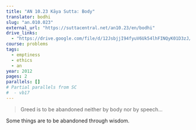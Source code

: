 ```yaml
---
title: "AN 10.23 Kāya Sutta: Body"
translator: bodhi
slug: "an.010.023"
external_url: "https://suttacentral.net/an10.23/en/bodhi"
drive_links:
  - "https://drive.google.com/file/d/12JsbjjI94fyuV6Uk54lhFINQyK01D3zJ/view?usp=drivesdk"
course: problems
tags:
  - emptiness
  - ethics
  - an
year: 2012
pages: 2
parallels: []
# Partial parallels from SC
#  - vb17
---
```


> Greed is to be abandoned neither by body nor by speech...

Some things are to be abandoned through wisdom.
